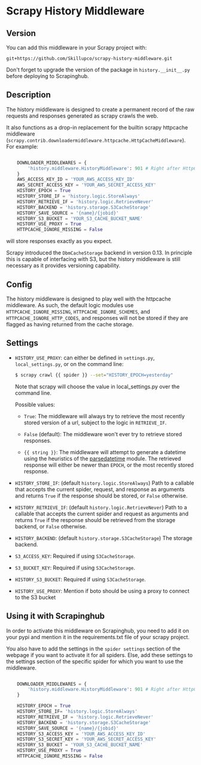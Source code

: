 Scrapy History Middleware
=========================

## Version

You can add this middleware in your Scrapy project with:

`git+https://github.com/Skillupco/scrapy-history-middleware.git`

Don't forget to upgrade the version of the package in `history.__init__.py` before deploying to Scrapinghub.

## Description

The history middleware is designed to create a permanent record of the
raw requests and responses generated as scrapy crawls the web.

It also functions as a drop-in replacement for the builtin scrapy
httpcache middleware
(`scrapy.contrib.downloadermiddleware.httpcache.HttpCacheMiddleware`). For
example:

```python

    DOWNLOADER_MIDDLEWARES = {
        'history.middleware.HistoryMiddleware': 901 # Right after HttpCacheMiddleware
    }
    AWS_ACCESS_KEY_ID = 'YOUR_AWS_ACCESS_KEY_ID'
    AWS_SECRET_ACCESS_KEY = 'YOUR_AWS_SECRET_ACCESS_KEY'
    HISTORY_EPOCH = True
    HISTORY_STORE_IF = 'history.logic.StoreAlways'
    HISTORY_RETRIEVE_IF = 'history.logic.RetrieveNever'
    HISTORY_BACKEND = 'history.storage.S3CacheStorage'
    HISTORY_SAVE_SOURCE = '{name}/{jobid}'
    HISTORY_S3_BUCKET = 'YOUR_S3_CACHE_BUCKET_NAME'
    HISTORY_USE_PROXY = True
    HTTPCACHE_IGNORE_MISSING = False
```

will store responses exactly as you expect.

Scrapy introduced the `DbmCacheStorage` backend in version 0.13. In
principle this is capable of interfacing with S3, but the history
middleware is still necessary as it provides versioning capability.


## Config

The history middleware is designed to play well with the httpcache
middleware. As such, the default logic modules use
`HTTPCACHE_IGNORE_MISSING`, `HTTPCACHE_IGNORE_SCHEMES`, and
`HTTPCACHE_IGNORE_HTTP_CODES`, and responses will not be stored if
they are flagged as having returned from the cache storage.


## Settings

* `HISTORY_USE_PROXY`: can either be defined in `settings.py`,
  `local_settings.py`, or on the command line:

  ```bash
  $ scrapy crawl {{ spider }} --set="HISTORY_EPOCH=yesterday"
  ```
  
  Note that scrapy will choose the value in local_settings.py over the
  command line.

  Possible values:

    * `True`: The middleware will always try to retrieve the most
      recently stored version of a url, subject to the logic in
      `RETRIEVE_IF`.

    * `False` (default): The middleware won't ever try to retrieve
      stored responses.

    * `{{ string }}`: The middleware will attempt to generate a datetime
      using the heuristics of the
      [parsedatetime](http://code.google.com/p/parsedatetime/)
      module. The retrieved response will either be newer than `EPOCH`,
      or the most recently stored response.

* `HISTORY_STORE_IF`: (default `history.logic.StoreAlways`) Path to a
  callable that accepts the current spider, request, and response as
  arguments and returns `True` if the response should be stored, or
  `False` otherwise.

* `HISTORY_RETRIEVE_IF`: (default `history.logic.RetrieveNever`) Path to a
  callable that accepts the current spider and request as arguments
  and returns `True` if the response should be retrieved from the
  storage backend, or `False` otherwise.

* `HISTORY_BACKEND`: (default `history.storage.S3CacheStorage`) The storage
  backend.

* `S3_ACCESS_KEY`: Required if using `S3CacheStorage`.

* `S3_BUCKET_KEY`: Required if using `S3CacheStorage`.

* `HISTORY_S3_BUCKET`: Required if using `S3CacheStorage`.

* `HISTORY_USE_PROXY`: Mention if boto should be using a proxy to connect to the S3 bucket


## Using it with Scrapinghub

In order to activate this middleware on Scrapinghub, you need to add it on your pypi and mention it in the requirements.txt file of your scrapy project.

You also have to add the settings in the `spider settings` section of the webpage if you want to activate it for all spiders. Else, add these settings to the settings section of the specific spider for which you want to use the middleware.

```python

    DOWNLOADER_MIDDLEWARES = {
        'history.middleware.HistoryMiddleware': 901 # Right after HttpCacheMiddleware
    }

    HISTORY_EPOCH = True
    HISTORY_STORE_IF= 'history.logic.StoreAlways'
    HISTORY_RETRIEVE_IF = 'history.logic.RetrieveNever'
    HISTORY_BACKEND = 'history.storage.S3CacheStorage'
    HISTORY_SAVE_SOURCE = '{name}/{jobid}'
    HISTORY_S3_ACCESS_KEY = 'YOUR_AWS_ACCESS_KEY_ID'
    HISTORY_S3_SECRET_KEY = 'YOUR_AWS_SECRET_ACCESS_KEY'
    HISTORY_S3_BUCKET = 'YOUR_S3_CACHE_BUCKET_NAME'
    HISTORY_USE_PROXY = True
    HTTPCACHE_IGNORE_MISSING = False
```
